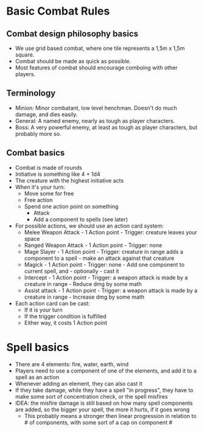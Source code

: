 # Basic Combat Rules

## Combat design philosophy basics
* We use grid based combat, where one tile represents a 1,5m x 1,5m square.
* Combat should be made as quick as possible.
* Most features of combat should encourage comboing with other players.

## Terminology
* Minion: Minor combatant, low level henchman. Doesn't do much damage, and dies easily.
* General: A named enemy, nearly as tough as player characters.
* Boss: A very powerful enemy, at least as tough as player characters, but probably more so.

## Combat basics
* Combat is made of rounds
* Initiative is something like 4 + 1d4
* The creature with the highest initiative acts
* When it's your turn:
    * Move some for free
    * Free action
    * Spend one action point on something
        * Attack
        * Add a component to spells (see later)
* For possible actions, we should use an action card system:
    * Melee Weapon Attack   - 1 Action point    - Trigger: creature leaves your space
    * Ranged Weapon Attack  - 1 Action point    - Trigger: none
    * Mage Slayer           - 1 Action point    - Trigger: creature in range adds a component to a spell    - make an attack against that creature
    * Magick                - 1 Action point    - Trigger: none                                             - Add one component to current spell, and - optionally - cast it
    * Intercept             - 1 Action point    - Trigger: a weapon attack is made by a creature in range   - Reduce dmg by some math
    * Assist attack         - 1 Action point    - Trigger: a weapon attack is made by a creature in range   - Increase dmg by some math
* Each action card can be cast:
    * If it is your turn
    * If the trigger condition is fulfilled
    * Either way, it costs 1 Action point

# Spell basics
* There are 4 elements: fire, water, earth, wind
* Players need to use a component of one of the elements, and add it to a spell as an action
* Whenever adding an element, they can also cast it
* If they take damage, while they have a spell "in progress", they have to make some sort of concentration check, or the spell misfires
* IDEA: the misfire damage is still based on how many spell components are added, so the bigger your spell, the more it hurts, if it goes wrong
    * This probably means a stronger then linear progression in relation to # of components, with some sort of a cap on component #
